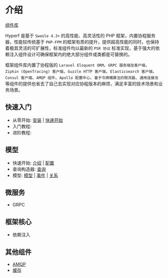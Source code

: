 # 介绍

[组件库](https://github.com/hyperf-cloud/hyperf)

Hyperf 是基于 `Swoole 4.3+` 的高性能、高灵活性的 PHP 框架，内置协程服务器，性能较传统基于 `PHP-FPM` 的框架有质的提升，提供超高性能的同时，也保持着极其灵活的可扩展性，标准组件均以最新的 `PSR 协议` 标准实现，基于强大的依赖注入组件设计可确保框架内的绝大部分组件或类都是可替换的。
   
框架组件库内置了协程版的 `Laravel Eloquent ORM`、`GRPC 服务端及客户端`、`Zipkin (OpenTracing) 客户端`、`Guzzle HTTP 客户端`、`Elasticsearch 客户端`、`Consul 客户端`、`AMQP 组件`、`Apollo 配置中心`、`基于令牌桶算法的限流器`、`通用连接池` 等组件的提供也省去了自己去实现对应协程版本的麻烦，满足丰富的技术场景和业务场景。

## 快速入门

- 从零开始: [安装](zh/quick_start/install.md) | [快速开始](zh/quick_start/overview.md)
- 入门教程: 
- 进阶教程: 

## 模型

- 快速开始: [介绍](zh/model/intro.md) | [配置](zh/model/config.md)
- 查询构造器: [查询](zh/model/select.md)
- 模型: [模型](zh/model/model.md) | [事件](zh/model/event.md) | [关系](zh/model/relation.md)


## 微服务

- GRPC

## 框架核心

- 依赖注入

## 其他组件

- [AMQP](amqp.md)
- [缓存](cache.md)